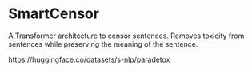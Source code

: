 # SmartCensor
A Transformer architecture to censor sentences. Removes toxicity from sentences while preserving the meaning of the sentence.

https://huggingface.co/datasets/s-nlp/paradetox